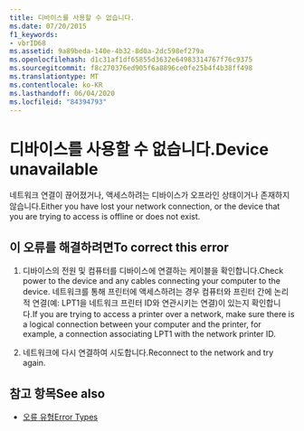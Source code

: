 ```yaml
---
title: 디바이스를 사용할 수 없습니다.
ms.date: 07/20/2015
f1_keywords:
- vbrID68
ms.assetid: 9a89beda-140e-4b32-8d0a-2dc598ef279a
ms.openlocfilehash: d1c31af1df65855d3632e64983314767f76c9375
ms.sourcegitcommit: f8c270376ed905f6a8896ce0fe25b4f4b38ff498
ms.translationtype: MT
ms.contentlocale: ko-KR
ms.lasthandoff: 06/04/2020
ms.locfileid: "84394793"
---
```

# <a name="device-unavailable"></a><span data-ttu-id="e989c-102">디바이스를 사용할 수 없습니다.</span><span class="sxs-lookup"><span data-stu-id="e989c-102">Device unavailable</span></span>
<span data-ttu-id="e989c-103">네트워크 연결이 끊어졌거나, 액세스하려는 디바이스가 오프라인 상태이거나 존재하지 않습니다.</span><span class="sxs-lookup"><span data-stu-id="e989c-103">Either you have lost your network connection, or the device that you are trying to access is offline or does not exist.</span></span>  
  
## <a name="to-correct-this-error"></a><span data-ttu-id="e989c-104">이 오류를 해결하려면</span><span class="sxs-lookup"><span data-stu-id="e989c-104">To correct this error</span></span>  
  
1. <span data-ttu-id="e989c-105">디바이스의 전원 및 컴퓨터를 디바이스에 연결하는 케이블을 확인합니다.</span><span class="sxs-lookup"><span data-stu-id="e989c-105">Check power to the device and any cables connecting your computer to the device.</span></span> <span data-ttu-id="e989c-106">네트워크를 통해 프린터에 액세스하려는 경우 컴퓨터와 프린터 간에 논리적 연결(예: LPT1을 네트워크 프린터 ID와 연관시키는 연결)이 있는지 확인합니다.</span><span class="sxs-lookup"><span data-stu-id="e989c-106">If you are trying to access a printer over a network, make sure there is a logical connection between your computer and the printer, for example, a connection associating LPT1 with the network printer ID.</span></span>  
  
2. <span data-ttu-id="e989c-107">네트워크에 다시 연결하여 시도합니다.</span><span class="sxs-lookup"><span data-stu-id="e989c-107">Reconnect to the network and try again.</span></span>  
  
## <a name="see-also"></a><span data-ttu-id="e989c-108">참고 항목</span><span class="sxs-lookup"><span data-stu-id="e989c-108">See also</span></span>

- [<span data-ttu-id="e989c-109">오류 유형</span><span class="sxs-lookup"><span data-stu-id="e989c-109">Error Types</span></span>](../programming-guide/language-features/error-types.md)

